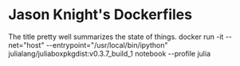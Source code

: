 # Jason Knight's Dockerfiles

The title pretty well summarizes the state of things.
docker run -it --net="host" --entrypoint="/usr/local/bin/ipython" julialang/juliaboxpkgdist:v0.3.7_build_1 notebook --profile julia
